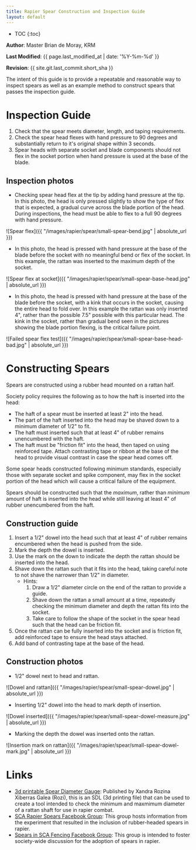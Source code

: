 ```yaml
---
title: Rapier Spear Construction and Inspection Guide
layout: default
---
```


* TOC
{:toc}

**Author**: Master Brian de Moray, KRM

**Last Modified**: {{ page.last_modified_at | date: '%Y-%m-%d' }}

**Revision**: {{ site.git.last_commit.short_sha }}

The intent of this guide is to provide a repeatable and reasonable way to inspect spears as well as an example method to construct spears that passes the inspection guide.

# Inspection Guide

1. Check that the spear meets diameter, length, and taping requirements.
2. Check the spear head flexes with hand pressure to 90 degrees and substantially return to it's original shape within 3 seconds.
3. Spear heads with separate socket and blade components should not flex in the socket portion when hand pressure is used at the base of the blade.

## Inspection photos

* Checking spear head flex at the tip by adding hand pressure at the tip.  In this photo, the head is only pressed slightly to show the type of flex that is expected, a gradual curve across the blade portion of the head.  During inspections, the head must be able to flex to a full 90 degrees with hand pressure.

![Spear flex]({{ "/images/rapier/spear/small-spear-bend.jpg" | absolute_url }})

* In this photo, the head is pressed with hand pressure at the base of the blade before the socket with no meaningful bend or flex of the socket.  In this example, the rattan was inserted to the maximum depth of the socket.

![Spear flex at socket]({{ "/images/rapier/spear/small-spear-base-head.jpg" | absolute_url }})

* In this photo, the head is pressed with hand pressure at the base of the blade before the socket, with a kink that occurs in the socket, causing the entire head to fold over.  In this example the rattan was only inserted 4", rather than the possible 7.5" possible with this particular head.  The kink in the socket, rather than gradual bend seen in the pictures showing the blade portion flexing, is the critical failure point.

![Failed spear flex test]({{ "/images/rapier/spear/small-spear-base-head-bad.jpg" | absolute_url }})

# Constructing Spears

Spears are constructed using a rubber head mounted on a rattan half.  

Society policy requires the following as to how the haft is inserted into the head:
* The haft of a spear must be inserted at least 2" into the head.
* The part of the haft inserted into the head may be shaved down to a minimum diameter of 1/2" to fit.
* The haft must inserted such that at least 4" of rubber remains unencumbered with the haft.
* The haft must be "friction fit" into the head, then taped on using reinforced tape.  Attach contrasting tape or ribbon at the base of the head to provide visual contrast in case the spear head comes off.

Some spear heads constructed following minimum standards, especially those with
separate socket and spike component, may flex in the socket portion of the head
which will cause a critical failure of the equipment.

Spears should be constructed such that the *maximum*, rather than *minimum*
amount of haft is inserted into the head while still leaving at least 4" of
rubber unencumbered from the haft.

## Construction guide
1. Insert a 1/2" dowel into the head such that at least 4" of rubber remains encumbered when the head is pushed from the side.
2. Mark the depth the dowel is inserted.
3. Use the mark on the down to indicate the depth the rattan should be inserted into the head.
4. Shave down the rattan such that it fits into the head, taking careful note to not shave the narrower than 1/2" in diameter.
    * Hints:
        1. Draw a 1/2" diameter circle on the end of the rattan to provide a guide.
        2. Shave down the rattan a small amount at a time, repeatedly checking the minimum diameter  and depth the rattan fits into the socket.  
        3. Take care to follow the shape of the socket in the spear head such that the head can be friction fit.
5. Once the rattan can be fully inserted into the socket and is friction fit, add reinforced tape to ensure the head stays attached.
6. Add band of contrasting tape at the base of the head.

## Construction photos
* 1/2" dowel next to head and rattan.

![Dowel and rattan]({{ "/images/rapier/spear/small-spear-dowel.jpg" | absolute_url }})

* Inserting 1/2" dowel into the head to mark depth of insertion.

![Dowel inserted]({{ "/images/rapier/spear/small-spear-dowel-measure.jpg" | absolute_url }})

* Marking the depth the dowel was inserted onto the rattan.

![Insertion mark on rattan]({{ "/images/rapier/spear/small-spear-dowel-mark.jpg" | absolute_url }})

# Links
* [3d printable Spear Diameter Gauge](https://www.thingiverse.com/thing:4625364): Published by Xandra Rozina Xiberras Galea (Rozi), this is an SDL (3d printing file) that can be used to create a tool intended to check the minimum and maxmimum diameter of a rattan shaft for use in rapier combat.
* [SCA Rapier Spears Facebook Group](https://www.facebook.com/groups/168150690486673): This group hosts information from the experiment that resulted in the inclusion of rubber-headed spears in rapier.
* [Spears in SCA Fencing Facebook Group](https://www.facebook.com/groups/sca.fencing.spears): This group is intended to foster society-wide discussion for the adoption of spears in rapier. 
